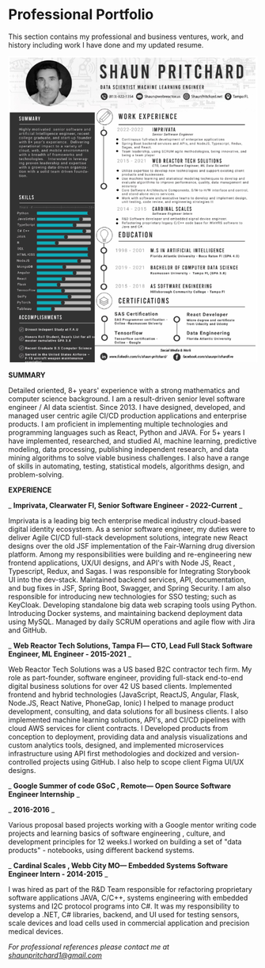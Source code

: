 # Professional Portfolio

This section contains my professional and business ventures, work, and history including work I have done and my updated resume.

![Shauns Portfolio](https://github.com/shaungt1/Shaun-Pritchard-Portfolio/blob/master/Professional/assets/shaunportfolio.png)

**SUMMARY**

Detailed oriented, 8+ years' experience with a strong mathematics and computer science background. I am a result-driven senior level software engineer / AI data scientist. Since 2013. I have designed, developed, and managed user centric agile CI/CD production applications and enterprise products. I am proficient in implementing multiple technologies and programming languages such as React, Python and JAVA. For 5+ years I have implemented, researched, and studied AI, machine learning, predictive modeling, data processing, publishing independent research, and data mining algorithms to solve viable business challenges. I also have a range of skills in automating, testing, statistical models, algorithms design, and problem-solving.

**EXPERIENCE**

_ **Imprivata, Clearwater Fl, Senior Software Engineer - 2022-Current** _

Imprivata is a leading big tech enterprise medical industry cloud-based digital identity ecosystem. As a senior software engineer, my duties were to deliver Agile CI/CD full-stack development solutions, integrate new React designs over the old JSF implementation of the Fair-Warning drug diversion platform. Among my responsibilities were building and re-engineering new frontend applications, UX/UI designs, and API's with Node JS, React , Typescript, Redux, and Sagas. I was responsible for Integrating Storybook UI into the dev-stack. Maintained backend services, API, documentation, and bug fixes in JSF, Spring Boot, Swagger, and Spring Security. I am also responsible for introducing new technologies for SSO testing; such as KeyCloak. Developing standalone big data web scraping tools using Python. Introducing Docker systems, and maintaining backend deployment data using MySQL. Managed by daily SCRUM operations and agile flow with Jira and GitHub.

_ **Web Reactor Tech Solutions, Tampa Fl— CTO, Lead Full Stack Software Engineer, ML Engineer - 2015-2021** _

Web Reactor Tech Solutions was a US based B2C contractor tech firm. My role as part-founder, software engineer, providing full-stack end-to-end digital business solutions for over 42 US based clients. Implemented frontend and hybrid technologies (JavaScript, ReactJS, Angular, Flask, Node.JS, React Native, PhoneGap, Ionic) I helped to manage product development, consulting, and data solutions for all business clients. I also implemented machine learning solutions, API's, and CI/CD pipelines with cloud AWS services for client contracts. I Developed products from conception to deployment, providing data and analysis visualizations and custom analytics tools, designed, and implemented microservices infrastructure using API first methodologies and dockized and version-controlled projects using GitHub. I also help to scope client Figma UI/UX designs.

_ **Google Summer of code GSoC , Remote— Open Source Software Engineer Internship** _

_ **2016-2016** _

Various proposal based projects working with a Google mentor writing code projects and learning basics of software engineering , culture, and development principles for 12 weeks.I worked on building a set of "data products" - notebooks, using different backend systems.

_ **Cardinal Scales , Webb City MO— Embedded Systems Software Engineer Intern - 2014-2015** _

I was hired as part of the R&D Team responsible for refactoring proprietary software applications JAVA, C/C++, systems engineering with embedded systems and I2C protocol programs into C#. It was my responsibility to develop a .NET, C# libraries, backend, and UI used for testing sensors, scale devices and load cells used in commercial application and precision medical devices.

_For professional references please contact me at_ [_shaunpritchard1@gmail.com_](mailto:shaunpritchard1@gmail.com)